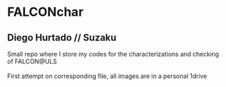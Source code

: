 # FALCONchar
## Diego Hurtado // Suzaku
Small repo where I store my codes for the characterizations and checking of FALCON@ULS \
\
First attempt on corresponding file, all images are in a personal 1drive

